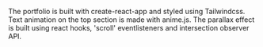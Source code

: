 The portfolio is built with create-react-app and styled using Tailwindcss. Text animation on the top section is made with anime.js. The parallax effect is built using react hooks, 'scroll' eventlisteners and intersection observer API.
